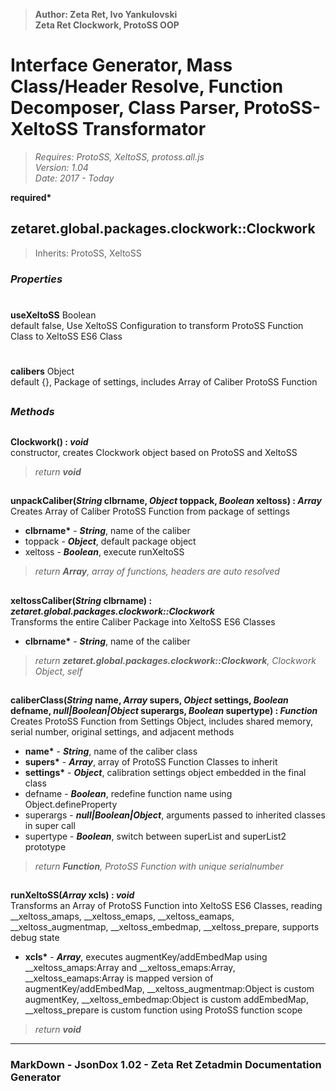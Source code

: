 > __Author: Zeta Ret, Ivo Yankulovski__  
> __Zeta Ret Clockwork, ProtoSS OOP__  
# Interface Generator, Mass Class/Header Resolve, Function Decomposer, Class Parser, ProtoSS-XeltoSS Transformator  
> *Requires: ProtoSS, XeltoSS, protoss.all.js*  
> *Version: 1.04*  
> *Date: 2017 - Today*  

__required*__

## zetaret.global.packages.clockwork::Clockwork  
> Inherits: ProtoSS, XeltoSS  

### *Properties*  

#  
__useXeltoSS__ Boolean  
default false, Use XeltoSS Configuration to transform ProtoSS Function Class to XeltoSS ES6 Class  

#  
__calibers__ Object  
default {}, Package of settings, includes Array of Caliber ProtoSS Function  


##  
### *Methods*  

##  
__Clockwork() : *void*__  
constructor, creates Clockwork object based on ProtoSS and XeltoSS  
> *return __void__*  

##  
__unpackCaliber(*String* clbrname, *Object* toppack, *Boolean* xeltoss) : *Array*__  
Creates Array of Caliber ProtoSS Function from package of settings  
- __clbrname*__ - __*String*__, name of the caliber  
- toppack - __*Object*__, default package object  
- xeltoss - __*Boolean*__, execute runXeltoSS  
> *return __Array__, array of functions, headers are auto resolved*  

##  
__xeltossCaliber(*String* clbrname) : *zetaret.global.packages.clockwork::Clockwork*__  
Transforms the entire Caliber Package into XeltoSS ES6 Classes  
- __clbrname*__ - __*String*__, name of the caliber  
> *return __zetaret.global.packages.clockwork::Clockwork__, Clockwork Object, self*  

##  
__caliberClass(*String* name, *Array* supers, *Object* settings, *Boolean* defname, *null|Boolean|Object* superargs, *Boolean* supertype) : *Function*__  
Creates ProtoSS Function from Settings Object, includes shared memory, serial number, original settings, and adjacent methods  
- __name*__ - __*String*__, name of the caliber class  
- __supers*__ - __*Array*__, array of ProtoSS Function Classes to inherit  
- __settings*__ - __*Object*__, calibration settings object embedded in the final class  
- defname - __*Boolean*__, redefine function name using Object.defineProperty  
- superargs - __*null|Boolean|Object*__, arguments passed to inherited classes in super call  
- supertype - __*Boolean*__, switch between superList and superList2 prototype  
> *return __Function__, ProtoSS Function with unique serialnumber*  

##  
__runXeltoSS(*Array* xcls) : *void*__  
Transforms an Array of ProtoSS Function into XeltoSS ES6 Classes, reading __xeltoss_amaps, __xeltoss_emaps, __xeltoss_eamaps, __xeltoss_augmentmap, __xeltoss_embedmap, __xeltoss_prepare, supports debug state  
- __xcls*__ - __*Array*__, executes augmentKey/addEmbedMap using __xeltoss_amaps:Array and __xeltoss_emaps:Array, __xeltoss_eamaps:Array is mapped version of augmentKey/addEmbedMap, __xeltoss_augmentmap:Object is custom augmentKey, __xeltoss_embedmap:Object is custom addEmbedMap, __xeltoss_prepare is custom function using ProtoSS function scope  
> *return __void__*  

---  
### MarkDown - JsonDox 1.02 - Zeta Ret Zetadmin Documentation Generator